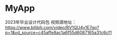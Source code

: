 # MyApp
2023年毕业设计代码包
视频源地址：
https://www.bilibili.com/video/BV1QU4y1E7qo?p=1&vd_source=c45affe8ac1a6f55d6087165a31c6cf1
